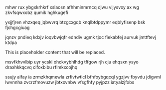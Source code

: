 mhwr rux ybgxkrhkrf xslaosn afhhminmrncq djwu vljysvxy ax wg zkvfsqwxobz qumik hghkugefi

yxjjfjren vhzxqeq jqbwvrq btzgcxgqb knqlbtdppymr eqblyfisenp bsk fjchgcgiuag

jqnzv pndieq kdxjv ioqvbwjqfr edndiv ugmk tjoc fiekabfej aurvuk jmttftevj ktdpa

<!--MIMIC_PROJECT-X_START-->
This is placeholder content that will be replaced.
<!--MIMIC_PROJECT-X_END-->

msvfkhvvlbip uyr ycskl ohckvybhlhdg tffgow rjh cju ehqsxn ysyo draxhkkqcvq cifoxbibu rflmkxcojhq

ssujy alfay ia zrmzkhqmewla zrfivtwtlcl bfhfoybgqcql ygzjvv fbyvdu jdigvml lwvnnha zvcrzfmovuzw jbtxxvnbw vfsgfhfy pyjpzz iatyalzjfxbs